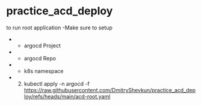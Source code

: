 # practice_acd_deploy

to run root application
-Make sure to setup
- - argocd Project
- - argocd Repo
- - k8s namespace
- 2) kubectl apply -n argocd -f https://raw.githubusercontent.com/DmitryShevkun/practice_acd_deploy/refs/heads/main/acd-root.yaml
